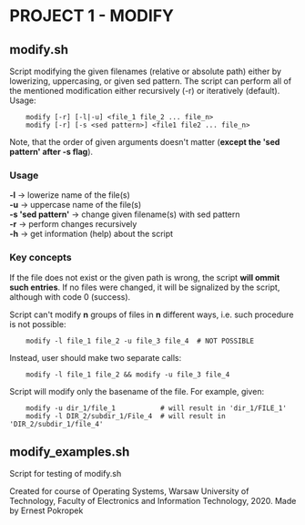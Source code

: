 # PROJECT 1 - MODIFY 

## modify.sh
Script modifying the given filenames (relative or absolute path) either by lowerizing, uppercasing, or given sed pattern. The script can perform all of the mentioned modification either recursively (-r) or iteratively (default).
Usage:

        modify [-r] [-l|-u] <file_1 file_2 ... file_n>
        modify [-r] [-s <sed pattern>] <file1 file2 ... file_n>

Note, that the order of given arguments doesn't matter (**except the 'sed pattern' after -s flag**).

### Usage

**-l** -> lowerize name of the file(s)  
**-u** -> uppercase name of the file(s)  
**-s 'sed pattern'** -> change given filename(s) with sed pattern  
**-r** -> perform changes recursively  
**-h** -> get information (help) about the script

### Key concepts
If the file does not exist or the given path is wrong, the script **will ommit such entries**. If no files were changed, it will be signalized by the script, although with code 0 (success).  

Script can't modify **n** groups of files in **n** different ways, i.e. such procedure is not possible:

        modify -l file_1 file_2 -u file_3 file_4  # NOT POSSIBLE
Instead, user should make two separate calls:

        modify -l file_1 file_2 && modify -u file_3 file_4
Script will modify only the basename of the file. For example, given:
        
        modify -u dir_1/file_1           # will result in 'dir_1/FILE_1'
        modify -l DIR_2/subdir_1/File_4  # will result in 'DIR_2/subdir_1/file_4'

## modify_examples.sh
Script for testing of modify.sh  


Created for course of Operating Systems, Warsaw University of Technology, Faculty of Electronics and Information Technology, 2020. Made by Ernest Pokropek
